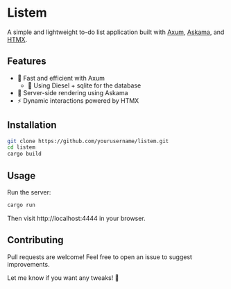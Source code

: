 # Listem

A simple and lightweight to-do list application built with [Axum](https://github.com/tokio-rs/axum), [Askama](https://github.com/djc/askama), and [HTMX](https://htmx.org/).

## Features

-   🚀 Fast and efficient with Axum
    -   🪺 Using Diesel + sqlite for the database
-   🎨 Server-side rendering using Askama
-   ⚡ Dynamic interactions powered by HTMX

## Installation

```sh
git clone https://github.com/yourusername/listem.git
cd listem
cargo build
```

## Usage

Run the server:

```sh
cargo run
```

Then visit http://localhost:4444 in your browser.

## Contributing

Pull requests are welcome! Feel free to open an issue to suggest improvements.

Let me know if you want any tweaks! 🚀

